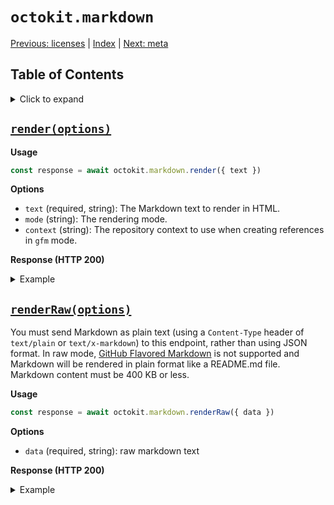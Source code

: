 # `octokit.markdown`

[Previous: licenses](licenses.md) \| [Index](README.md) \| [Next: meta](meta.md)

## Table of Contents

<details><summary>Click to expand</summary>

- [`render(options)`](#renderoptions)
- [`renderRaw(options)`](#renderrawoptions)

</details>

## [`render(options)`](https://docs.github.com/v3/markdown/#render-a-markdown-document)

**Usage**

```js
const response = await octokit.markdown.render({ text })
```

**Options**

- `text` (required, string): The Markdown text to render in HTML.
- `mode` (string): The rendering mode.
- `context` (string): The repository context to use when creating references in `gfm` mode.

**Response (HTTP 200)**

<details><summary>Example</summary>

```js
const response = { status: 200 }
```

</details>

## [`renderRaw(options)`](https://docs.github.com/v3/markdown/#render-a-markdown-document-in-raw-mode)

You must send Markdown as plain text (using a `Content-Type` header of `text/plain` or `text/x-markdown`) to this endpoint, rather than using JSON format. In raw mode, [GitHub Flavored Markdown](https://github.github.com/gfm/) is not supported and Markdown will be rendered in plain format like a README.md file. Markdown content must be 400 KB or less.

**Usage**

```js
const response = await octokit.markdown.renderRaw({ data })
```

**Options**

- `data` (required, string): raw markdown text

**Response (HTTP 200)**

<details><summary>Example</summary>

```js
const response = { status: 200 }
```

</details>
